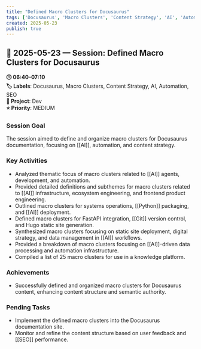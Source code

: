 ```yaml
---
title: "Defined Macro Clusters for Docusaurus"
tags: ['Docusaurus', 'Macro Clusters', 'Content Strategy', 'AI', 'Automation', 'SEO']
created: 2025-05-23
publish: true
---
```


## 📅 2025-05-23 — Session: Defined Macro Clusters for Docusaurus

**🕒 06:40–07:10**  
**🏷️ Labels**: Docusaurus, Macro Clusters, Content Strategy, AI, Automation, SEO  
**📂 Project**: Dev  
**⭐ Priority**: MEDIUM  


### Session Goal
The session aimed to define and organize macro clusters for Docusaurus documentation, focusing on [[AI]], automation, and content strategy.

### Key Activities
- Analyzed thematic focus of macro clusters related to [[AI]] agents, development, and automation.
- Provided detailed definitions and subthemes for macro clusters related to [[AI]] infrastructure, ecosystem engineering, and frontend product engineering.
- Outlined macro clusters for systems operations, [[Python]] packaging, and [[AI]] deployment.
- Defined macro clusters for FastAPI integration, [[Git]] version control, and Hugo static site generation.
- Synthesized macro clusters focusing on static site deployment, digital strategy, and data management in [[AI]] workflows.
- Provided a breakdown of macro clusters focusing on [[AI]]-driven data processing and automation infrastructure.
- Compiled a list of 25 macro clusters for use in a knowledge platform.

### Achievements
- Successfully defined and organized macro clusters for Docusaurus content, enhancing content structure and semantic authority.

### Pending Tasks
- Implement the defined macro clusters into the Docusaurus documentation site.
- Monitor and refine the content structure based on user feedback and [[SEO]] performance.
